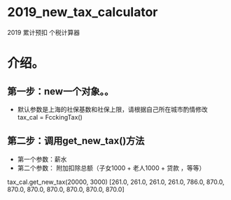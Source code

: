 # 2019_new_tax_calculator
2019 累计预扣 个税计算器
# 介绍。
## 第一步：new一个对象。。
* 默认参数是上海的社保基数和社保上限，请根据自己所在城市酌情修改
tax_cal = FcckingTax()

## 第二步：调用get_new_tax()方法
* 第一个参数：薪水
* 第二个参数： 附加扣除总额（子女1000 + 老人1000 + 贷款 ，等等）

tax_cal.get_new_tax(20000, 3000)
[261.0,
 261.0,
 261.0,
 261.0,
 786.0,
 870.0,
 870.0,
 870.0,
 870.0,
 870.0,
 870.0,
 870.0]
